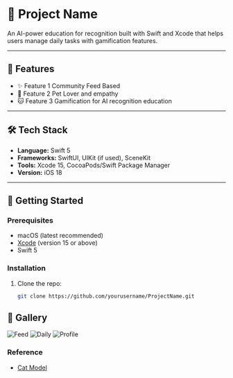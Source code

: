 # 🚀 Project Name
  
An AI-power education for recognition built with Swift and Xcode that helps users manage daily tasks with gamification features.

---

## 📱 Features
- ✨ Feature 1 Community Feed Based
- 🎨 Feature 2 Pet Lover and empathy
- 🐱 Feature 3 Gamification for AI recognition education 

---

## 🛠️ Tech Stack
- **Language:** Swift 5
- **Frameworks:** SwiftUI, UIKit (if used), SceneKit
- **Tools:** Xcode 15, CocoaPods/Swift Package Manager
- **Version:** iOS 18
---

## 🚀 Getting Started

### Prerequisites
- macOS (latest recommended)
- [Xcode](https://developer.apple.com/xcode/) (version 15 or above)
- Swift 5

### Installation
1. Clone the repo:
   ```bash
   git clone https://github.com/yourusername/ProjectName.git

## 🎨 Gallery

![Feed](./imgs/feed.PNG)
![Daily](./imgs/daily.PNG)
![Profile](./imgs/profile.PNG)

### Reference

- [Cat Model](https://sketchfab.com/3d-models/sphynx-cat-75b24043195a4f32a4a9d9be06f0fb10#download)